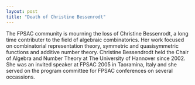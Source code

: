 ```yaml
---
layout: post
title: "Death of Christine Bessenrodt"
---
```


The FPSAC community is mourning the loss of Christine Bessenrodt, a long time contributer to the field of algebraic
combinatorics.  Her work focused on combinatorial representation theory, symmetric and quasisymmetric functions
and additive number theory.
Christine Bessendrodt held the Chair of Algebra and Number Theory at The University of Hannover since 2002.
She was an invited speaker at FPSAC 2005 in Taoramina, Italy and she served on the program committee
for FPSAC conferences on several occassions.
